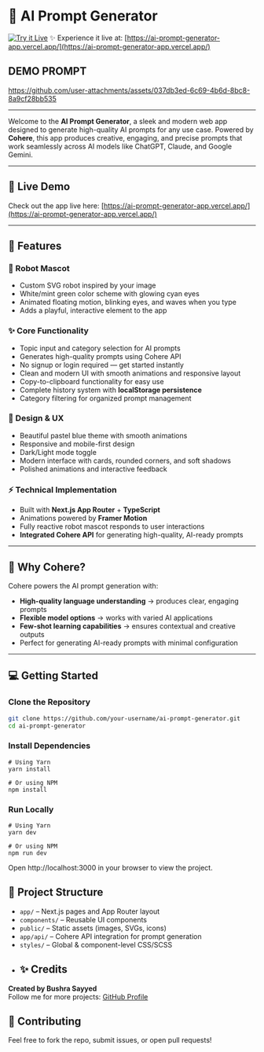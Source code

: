 # 🤖 AI Prompt Generator

[![Try it Live](https://img.shields.io/badge/Try%20It-Now-blue?style=for-the-badge)](https://ai-prompt-generator-app.vercel.app/)
✨ Experience it live at: [https://ai-prompt-generator-app.vercel.app/](https://ai-prompt-generator-app.vercel.app/)


## DEMO PROMPT

https://github.com/user-attachments/assets/037db3ed-6c69-4b6d-8bc8-8a9cf28bb535


---

Welcome to the **AI Prompt Generator**, a sleek and modern web app designed to generate high-quality AI prompts for any use case. Powered by **Cohere**, this app produces creative, engaging, and precise prompts that work seamlessly across AI models like ChatGPT, Claude, and Google Gemini.

---

## 🚀 Live Demo
Check out the app live here: [https://ai-prompt-generator-app.vercel.app/](https://ai-prompt-generator-app.vercel.app/)

---

## 🦾 Features

### 🤖 Robot Mascot
- Custom SVG robot inspired by your image  
- White/mint green color scheme with glowing cyan eyes  
- Animated floating motion, blinking eyes, and waves when you type  
- Adds a playful, interactive element to the app

### ✨ Core Functionality
- Topic input and category selection for AI prompts  
- Generates high-quality prompts using Cohere API
- No signup or login required — get started instantly
- Clean and modern UI with smooth animations and responsive layout
- Copy-to-clipboard functionality for easy use  
- Complete history system with **localStorage persistence**  
- Category filtering for organized prompt management  

### 🎨 Design & UX
- Beautiful pastel blue theme with smooth animations  
- Responsive and mobile-first design  
- Dark/Light mode toggle  
- Modern interface with cards, rounded corners, and soft shadows  
- Polished animations and interactive feedback

### ⚡ Technical Implementation
- Built with **Next.js App Router** + **TypeScript**  
- Animations powered by **Framer Motion**  
- Fully reactive robot mascot responds to user interactions  
- **Integrated Cohere API** for generating high-quality, AI-ready prompts  

---

## 🧩 Why Cohere?
Cohere powers the AI prompt generation with:  
- **High-quality language understanding** → produces clear, engaging prompts  
- **Flexible model options** → works with varied AI applications  
- **Few-shot learning capabilities** → ensures contextual and creative outputs  
- Perfect for generating AI-ready prompts with minimal configuration  

---

## 💻 Getting Started

### Clone the Repository
```bash
git clone https://github.com/your-username/ai-prompt-generator.git
cd ai-prompt-generator
```
### Install Dependencies
```
# Using Yarn
yarn install

# Or using NPM
npm install
```
### Run Locally
```
# Using Yarn
yarn dev

# Or using NPM
npm run dev
```

Open http://localhost:3000
 in your browser to view the project.

## 📂 Project Structure
- `app/` – Next.js pages and App Router layout  
- `components/` – Reusable UI components  
- `public/` – Static assets (images, SVGs, icons)  
- `app/api/` – Cohere API integration for prompt generation  
- `styles/` – Global & component-level CSS/SCSS
- 
  ## ✨ Credits
**Created by Bushra Sayyed**  
Follow me for more projects: [GitHub Profile](https://github.com/bushrasayyed)

## 🤝 Contributing
Feel free to fork the repo, submit issues, or open pull requests!
